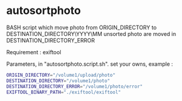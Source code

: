 # autosortphoto

BASH script which move photo from ORIGIN_DIRECTORY to DESTINATION_DIRECTORY\YYYY\MM
unsorted photo are moved in DESTINATION_DIRECTORY_ERROR

Requirement : exiftool

Parameters, in "autosortphoto.script.sh". set your owns, example :

```bash
ORIGIN_DIRECTORY="/volume1/upload/photo"
DESTINATION_DIRECTORY="/volume1/photo"
DESTINATION_DIRECTORY_ERROR="/volume1/photo/error"
EXIFTOOL_BINARY_PATH="./exiftool/exiftool"
```
